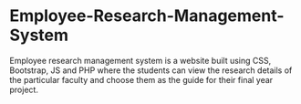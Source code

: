 # Employee-Research-Management-System

Employee research management system is a website built using CSS, Bootstrap, JS and PHP where the students can view the research details of the particular faculty and choose them as the guide for their final year project.

